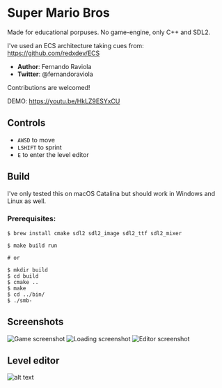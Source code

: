# Super Mario Bros

Made for educational porpuses. 
No game-engine, only C++ and SDL2.

I've used an ECS architecture taking cues from: https://github.com/redxdev/ECS

- **Author**: Fernando Raviola
- **Twitter**: @fernandoraviola

Contributions are welcomed!

DEMO: https://youtu.be/HkLZ9ESYxCU

## Controls

- `AWSD` to move
- `LSHIFT` to sprint
- `E` to enter the level editor

## Build

I've only tested this on macOS Catalina but should work in Windows and Linux as well.
### Prerequisites:

```
$ brew install cmake sdl2 sdl2_image sdl2_ttf sdl2_mixer 
```

```
$ make build run

# or

$ mkdir build
$ cd build
$ cmake ..
$ make
$ cd ../bin/  
$ ./smb-
```

## Screenshots

![Game screenshot](https://github.com/feresr/super-mario-bros/blob/master/readme/game.png)
![Loading screenshot](https://github.com/feresr/super-mario-bros/blob/master/readme/loading.png)
![Editor screenshot](https://github.com/feresr/super-mario-bros/blob/master/readme/editor.png)

## Level editor

![alt text](https://github.com/feresr/super-mario-bros/blob/master/readme/editor%20build.gif)


